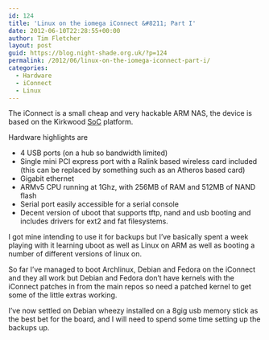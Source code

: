 ```yaml
---
id: 124
title: 'Linux on the iomega iConnect &#8211; Part I'
date: 2012-06-10T22:28:55+00:00
author: Tim Fletcher
layout: post
guid: https://blog.night-shade.org.uk/?p=124
permalink: /2012/06/linux-on-the-iomega-iconnect-part-i/
categories:
  - Hardware
  - iConnect
  - Linux
---
```

The iConnect is a small cheap and very hackable ARM NAS, the device is based on the Kirkwood [SoC](http://en.wikipedia.org/wiki/System_on_a_chip) platform.

Hardware highlights are

  * 4 USB ports (on a hub so bandwidth limited)
  * Single mini PCI express port with a Ralink based wireless card included (this can be replaced by something such as an Atheros based card)
  * Gigabit ethernet
  * ARMv5 CPU running at 1Ghz, with 256MB of RAM and 512MB of NAND flash
  * Serial port easily accessible for a serial console
  * Decent version of uboot that supports tftp, nand and usb booting and includes drivers for ext2 and fat filesystems.

I got mine intending to use it for backups but I&#8217;ve basically spent a week playing with it learning uboot as well as Linux on ARM as well as booting a number of different versions of linux on.

So far I&#8217;ve managed to boot Archlinux, Debian and Fedora on the iConnect and they all work but Debian and Fedora don&#8217;t have kernels with the iConnect patches in from the main repos so need a patched kernel to get some of the little extras working.

I&#8217;ve now settled on Debian wheezy installed on a 8gig usb memory stick as the best bet for the board, and I will need to spend some time setting up the backups up.

&nbsp;